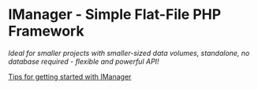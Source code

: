 # IManager - Simple Flat-File PHP Framework
_Ideal for smaller projects with smaller-sized data volumes, standalone, no database required - flexible and powerful API!_

[Tips for getting started with IManager](https://bigin1.gitlab.io/imanager-docu/)
